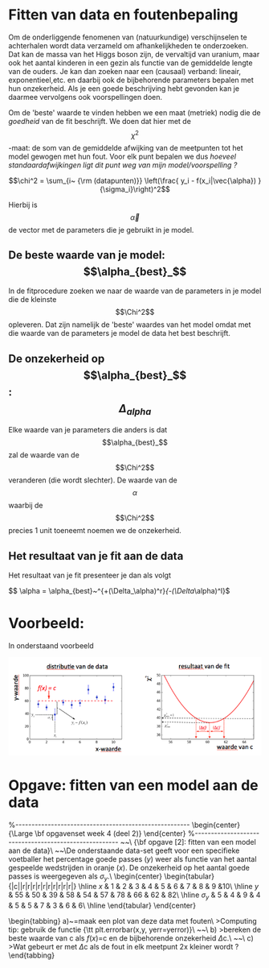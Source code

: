 # Fitten van data en foutenbepaling 

Om de onderliggende fenomenen van (natuurkundige) verschijnselen te achterhalen wordt data verzameld om afhankelijkheden te onderzoeken. Dat kan de massa van het Higgs boson zijn, de vervaltijd van uranium, maar ook het aantal kinderen in een gezin als functie van de gemiddelde lengte van de ouders. Je kan dan zoeken naar een (causaal) verband: lineair, exponentieel,etc. en daarbij ook de bijbehorende parameters bepalen met hun onzekerheid. Als je een goede beschrijving hebt gevonden kan je daarmee vervolgens ook voorspellingen doen.

Om de 'beste' waarde te vinden hebben we een maat (metriek) nodig die de *goedheid* van de fit beschrijft. We doen dat hier met de $$\chi^2$$-maat: de som van de gemiddelde afwijking van de meetpunten tot het model gewogen met hun fout. Voor elk punt bepalen we dus *hoeveel standaardafwijkingen ligt dit punt weg van mijn model/voorspelling ?*

$$\chi^2 = \sum_{i~ {\rm (datapunten)}}  \left(\frac{  y_i - f(x_i|\vec{\alpha}) }{\sigma_i}\right)^2$$

Hierbij is $$\vec{\alpha}$$ de vector met de parameters die je gebruikt in je model.

## De beste waarde van je model: $$\alpha_{best}_$$

In de fitprocedure zoeken we naar de waarde van de parameters in je model die de kleinste $$\Chi^2$$ opleveren. Dat zijn namelijk de 'beste' waardes van het model omdat met die waarde van de parameters je model de data het best beschrijft.

## De onzekerheid op $$\alpha_{best}_$$: $$\Delta_{alpha}$$

Elke waarde van je parameters die anders is dat $$\alpha_{best}_$$ zal de waarde van de $$\Chi^2$$ veranderen (die wordt slechter). De waarde van de $$\alpha$$ waarbij de $$\Chi^2$$ precies 1 unit toeneemt noemen we de onzekerheid. 

## Het resultaat van je fit aan de data

Het resultaat van je fit presenteer je dan als volgt

 $$ \alpha = \alpha_{best}~^{+(\Delta_\alpha)^r}_{-(\Delta_\alpha)^l}$

# Voorbeeld:
In onderstaand voorbeeld 




![](FitExampleCombined.png)





# Opgave: fitten van een model aan de data


%------------------------------------------------------
\begin{center}
{\Large \bf opgavenset week 4 (deel 2)}
\end{center}
%------------------------------------------------------
~~\\
{\bf opgave [2]: fitten van een model aan de data}\\
~~\\De onderstaande data-set geeft voor een specifieke voetballer het percentage goede passes ($y$) weer als functie van het aantal gespeelde wedstrijden in oranje ($x$). De onzekerheid op het aantal goede passes is weergegeven als $\sigma_y$.\\
\begin{center}
\begin{tabular}{|c||r|r|r|r|r|r|r|r|r|r|}
     \hline
     $x$            &   1  &   2  &    3  &   4  &   5  &   6   &   7   &  8   &   9   &10\\
     \hline
      $y$           & 55  & 50  &  39  & 58  & 54  & 57   & 78  & 66   & 62  & 82\\
     \hline
   $\sigma_y$ &   5  &   4  &    9  &   4  &   5  &   5   &   7   &  3   &   6  &   6\\
     \hline
\end{tabular}
\end{center}

\begin{tabbing}
a)~\=maak een plot van deze data met fouten\\ 
    \>Computing tip: gebruik de functie {\tt plt.errorbar(x,y, yerr=yerror)}\\
~~\\
b) \>bereken de beste waarde van c als $f(x)=$c en de bijbehorende onzekerheid $\Delta$c.\\
~~\\
c) \>Wat gebeurt er met $\Delta$c als de fout in elk meetpunt 2x kleiner wordt ?
\end{tabbing}

